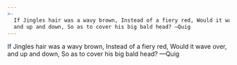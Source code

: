 ```yaml
---
>-
  If Jingles hair was a wavy brown, Instead of a fiery red, Would it wave over,
  and up and down, So as to cover his big bald head? —Quig
---
```


If Jingles hair was a wavy brown, Instead of a fiery red, Would it wave over, and up and down, So as to cover his big bald head? —Quig